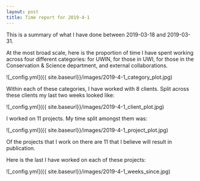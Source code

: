 ```yaml
---
layout: post
title: Time report for 2019-4-1
---
```



This is a summary of what I have done between 2019-03-18 and 2019-03-31.

At the most broad scale, here is the proportion of time I have spent working across four different categories: for UWIN, for those in UWI, for those in the Conservation & Science department, and external collaborations.

![_config.yml]({{ site.baseurl}}/images/2019-4-1_category_plot.jpg)

Within each of these categories, I have worked with 8 clients. Split across these clients my last two weeks looked like:

![_config.yml]({{ site.baseurl}}/images/2019-4-1_client_plot.jpg)

I worked on 11 projects. My time split amongst them was:

![_config.yml]({{ site.baseurl}}/images/2019-4-1_project_plot.jpg)

Of the projects that I work on there are 11 that I believe will result in publication.

Here is the last I have worked on each of these projects:

![_config.yml]({{ site.baseurl}}/images/2019-4-1_weeks_since.jpg)
